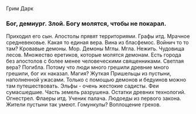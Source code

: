 Грим Дарк

 ### Бог, демиург. Злой. Богу молятся, чтобы не покарал.
Приходил его сын.
Апостолы прявят территориями. 
Графы итд. Мрачное средневековье.
Какая то единая вера. Вина из бласфемос. Войнич то то там? 
Кровавые демоны. Мор. Демоны Мглы. Мгла. Нежить. Чудовища лесов.
Множество еретиков,  которые молятся демонам.
Есть города без апостолов с более менее человеческими священниками. 
Светлая вера? Погибла. Потому что люди много грешили
древние много грешили, бог их наказал. 
Магия? Жуткая
Пришельцы из пустыни, наполненной ужасами. Только с помощью демонов и бедуинов можно там путешествовать.
Эльфы - очень жестокие садисты. Феи сумасшедшие.
Часть земель разрушена.
Остатки древних технологий. Огнестрел. Флаеры итд. Ученик палача.
Людоеды из первого закона. Жители пустыни так умеют.
Гомункулы? Воплощение грехов.





